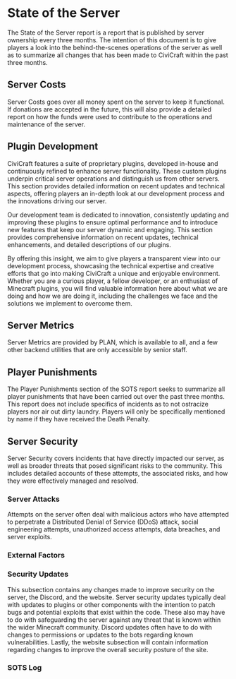 # State of the Server
The State of the Server report is a report that is published by server ownership every three months. The intention of this document is to give players a look into the behind-the-scenes operations of the server as well as to summarize all changes that has been made to CiviCraft within the past three months. 
## Server Costs
Server Costs goes over all money spent on the server to keep it functional. If donations are accepted in the future, this will also provide a detailed report on how the funds were used to contribute to the operations and maintenance of the server.

## Plugin Development
CiviCraft features a suite of proprietary plugins, developed in-house and continuously refined to enhance server functionality. These custom plugins underpin critical server operations and distinguish us from other servers. This section provides detailed information on recent updates and technical aspects, offering players an in-depth look at our development process and the innovations driving our server.

Our development team is dedicated to innovation, consistently updating and improving these plugins to ensure optimal performance and to introduce new features that keep our server dynamic and engaging. This section provides comprehensive information on recent updates, technical enhancements, and detailed descriptions of our plugins.

By offering this insight, we aim to give players a transparent view into our development process, showcasing the technical expertise and creative efforts that go into making CiviCraft a unique and enjoyable environment. Whether you are a curious player, a fellow developer, or an enthusiast of Minecraft plugins, you will find valuable information here about what we are doing and how we are doing it, including the challenges we face and the solutions we implement to overcome them.

## Server Metrics
Server Metrics are provided by PLAN, which is available to all, and a few other backend utilities that are only accessible by senior staff. 
## Player Punishments
The Player Punishments section of the SOTS report seeks to summarize all player punishments that have been carried out over the past three months. This report does not include specifics of incidents as to not ostracize players nor air out dirty laundry. Players will only be specifically mentioned by name if they have received the Death Penalty.
## Server Security
Server Security covers incidents that have directly impacted our server, as well as broader threats that posed significant risks to the community. This includes detailed accounts of these attempts, the associated risks, and how they were effectively managed and resolved.

### Server Attacks
Attempts on the server often deal with malicious actors who have attempted to perpetrate a Distributed Denial of Service (DDoS) attack, social engineering attempts, unauthorized access attempts, data breaches, and server exploits.
### External Factors

### Security Updates
This subsection contains any changes made to improve security on the server, the Discord, and the website. Server security updates typically deal with updates to plugins or other components with the intention to patch bugs and potential exploits that exist within the code. These also may have to do with safeguarding the server against any threat that is known within the wider Minecraft community. Discord updates often have to do with changes to permissions or updates to the bots regarding known vulnerabilities. Lastly, the website subsection will contain information regarding changes to improve the overall security posture of the site.

### SOTS Log
